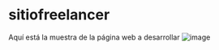 # sitiofreelancer
Aquí está la muestra de la página web a desarrollar
![image](https://github.com/hugoarcuri/sitiofreelancer/assets/38657847/892acf92-f27a-4770-a688-d82fa87d4284)


